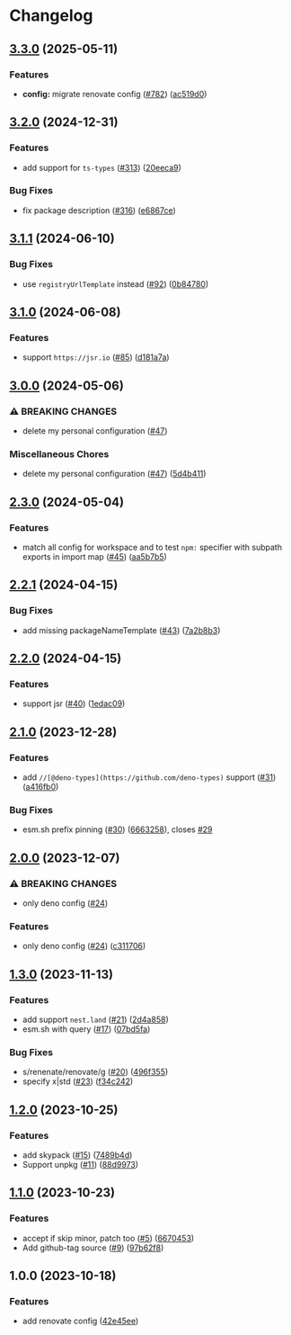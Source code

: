 # Changelog

## [3.3.0](https://github.com/Omochice/renovate-config/compare/v3.2.0...v3.3.0) (2025-05-11)


### Features

* **config:** migrate renovate config ([#782](https://github.com/Omochice/renovate-config/issues/782)) ([ac519d0](https://github.com/Omochice/renovate-config/commit/ac519d05806476a5e78e3de486cd39c9fe2e369c))

## [3.2.0](https://github.com/Omochice/renovate-config/compare/v3.1.1...v3.2.0) (2024-12-31)


### Features

* add support for `ts-types` ([#313](https://github.com/Omochice/renovate-config/issues/313)) ([20eeca9](https://github.com/Omochice/renovate-config/commit/20eeca9fd1dccc5e78da2b331566fdf16bef484a))


### Bug Fixes

* fix package description ([#316](https://github.com/Omochice/renovate-config/issues/316)) ([e6867ce](https://github.com/Omochice/renovate-config/commit/e6867ceb6e01c646425700bc74982d5500608912))

## [3.1.1](https://github.com/Omochice/renovate-config/compare/v3.1.0...v3.1.1) (2024-06-10)


### Bug Fixes

* use `registryUrlTemplate` instead ([#92](https://github.com/Omochice/renovate-config/issues/92)) ([0b84780](https://github.com/Omochice/renovate-config/commit/0b84780691c03da1863ece7e55a9536a97164a01))

## [3.1.0](https://github.com/Omochice/renovate-config/compare/v3.0.0...v3.1.0) (2024-06-08)


### Features

* support `https://jsr.io` ([#85](https://github.com/Omochice/renovate-config/issues/85)) ([d181a7a](https://github.com/Omochice/renovate-config/commit/d181a7ae5df0189171d70e3cbcf5e82c6e2b64e7))

## [3.0.0](https://github.com/Omochice/renovate-config/compare/v2.3.0...v3.0.0) (2024-05-06)


### ⚠ BREAKING CHANGES

* delete my personal configuration ([#47](https://github.com/Omochice/renovate-config/issues/47))

### Miscellaneous Chores

* delete my personal configuration ([#47](https://github.com/Omochice/renovate-config/issues/47)) ([5d4b411](https://github.com/Omochice/renovate-config/commit/5d4b411224e24b7c9827cd5b18326169b5051510))

## [2.3.0](https://github.com/Omochice/renovate-config/compare/v2.2.1...v2.3.0) (2024-05-04)


### Features

* match all config for workspace and to test `npm:` specifier with subpath exports in import map ([#45](https://github.com/Omochice/renovate-config/issues/45)) ([aa5b7b5](https://github.com/Omochice/renovate-config/commit/aa5b7b56f0ed6548e3ed6fd5b8c7d339b007bde4))

## [2.2.1](https://github.com/Omochice/renovate-config/compare/v2.2.0...v2.2.1) (2024-04-15)


### Bug Fixes

* add missing packageNameTemplate ([#43](https://github.com/Omochice/renovate-config/issues/43)) ([7a2b8b3](https://github.com/Omochice/renovate-config/commit/7a2b8b345f16878cfc9be2be6fb6f7ad21d4df5b))

## [2.2.0](https://github.com/Omochice/renovate-config/compare/v2.1.0...v2.2.0) (2024-04-15)


### Features

* support jsr ([#40](https://github.com/Omochice/renovate-config/issues/40)) ([1edac09](https://github.com/Omochice/renovate-config/commit/1edac09d34587e997992a06b4235a4cfff3d64f2))

## [2.1.0](https://github.com/Omochice/renovate-config/compare/v2.0.0...v2.1.0) (2023-12-28)


### Features

* add `//[@deno-types](https://github.com/deno-types)` support ([#31](https://github.com/Omochice/renovate-config/issues/31)) ([a416fb0](https://github.com/Omochice/renovate-config/commit/a416fb093d018fa05bf16c72d61ef1bbb894bb06))


### Bug Fixes

* esm.sh prefix pinning ([#30](https://github.com/Omochice/renovate-config/issues/30)) ([6663258](https://github.com/Omochice/renovate-config/commit/6663258a206cb20275fcb548512cdecd35013db3)), closes [#29](https://github.com/Omochice/renovate-config/issues/29)

## [2.0.0](https://github.com/Omochice/renovate-config/compare/v1.3.0...v2.0.0) (2023-12-07)


### ⚠ BREAKING CHANGES

* only deno config ([#24](https://github.com/Omochice/renovate-config/issues/24))

### Features

* only deno config ([#24](https://github.com/Omochice/renovate-config/issues/24)) ([c311706](https://github.com/Omochice/renovate-config/commit/c3117068d2d0192ecd47e5f7d57a48a24a66df74))

## [1.3.0](https://github.com/Omochice/renovate-config/compare/v1.2.0...v1.3.0) (2023-11-13)


### Features

* add support `nest.land` ([#21](https://github.com/Omochice/renovate-config/issues/21)) ([2d4a858](https://github.com/Omochice/renovate-config/commit/2d4a85857cda7e2dcf8bea888b4a96e1391831f4))
* esm.sh with query ([#17](https://github.com/Omochice/renovate-config/issues/17)) ([07bd5fa](https://github.com/Omochice/renovate-config/commit/07bd5fa6fdfc83dca8851720fd3b3be22e77adcf))


### Bug Fixes

* s/renenate/renovate/g ([#20](https://github.com/Omochice/renovate-config/issues/20)) ([496f355](https://github.com/Omochice/renovate-config/commit/496f355b5fc3ab161a5356e9280a5fb70f234421))
* specify x|std ([#23](https://github.com/Omochice/renovate-config/issues/23)) ([f34c242](https://github.com/Omochice/renovate-config/commit/f34c2422372635c8d6f9deda91c92fea354ee153))

## [1.2.0](https://github.com/Omochice/renovate-config/compare/v1.1.0...v1.2.0) (2023-10-25)


### Features

* add skypack ([#15](https://github.com/Omochice/renovate-config/issues/15)) ([7489b4d](https://github.com/Omochice/renovate-config/commit/7489b4d390a9a51f5c0674650041f3adc0432c7c))
* Support unpkg ([#11](https://github.com/Omochice/renovate-config/issues/11)) ([88d9973](https://github.com/Omochice/renovate-config/commit/88d99739721842307f105419ae06ee4c47bc2f8c))

## [1.1.0](https://github.com/Omochice/renovate-config/compare/v1.0.0...v1.1.0) (2023-10-23)


### Features

* accept if skip minor, patch too ([#5](https://github.com/Omochice/renovate-config/issues/5)) ([6670453](https://github.com/Omochice/renovate-config/commit/6670453079c6f7491928425f3a45035956d56f2c))
* Add github-tag source ([#9](https://github.com/Omochice/renovate-config/issues/9)) ([97b62f8](https://github.com/Omochice/renovate-config/commit/97b62f8ddbb39cb9ca07d8edd645d9a453d55043))

## 1.0.0 (2023-10-18)


### Features

* add renovate config ([42e45ee](https://github.com/Omochice/renovate-config/commit/42e45eeb24c00945c516643eb1c52874daa888e7))
